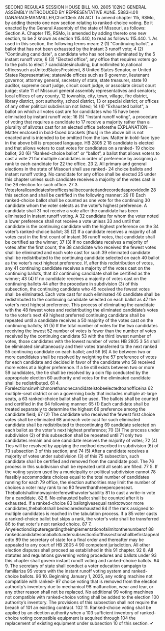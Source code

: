 SECOND REGULAR SESSION
HOUSE BILL NO. 2805
102ND GENERAL ASSEMBLY
INTRODUCED BY REPRESENTATIVE AUNE.
5883H.01I DANARADEMANMILLER,ChiefClerk
AN ACT
To amend chapter 115, RSMo, by adding thereto one new section relating to ranked-choice
voting.
Be it enacted by the General Assembly of the state of Missouri, as follows:
Section A. Chapter 115, RSMo, is amended by adding thereto one new section, to be
2 known as section 115.440, to read as follows:
115.440. 1. As used in this section, the following terms mean:
2 (1) "Continuing ballot", a ballot that has not been exhausted by the instant
3 runoff vote;
4 (2) "Continuing candidate", a candidate who has not been eliminated by the
5 instant runoff vote;
6 (3) "Elected office", any office that requires voters go to the polls to elect
7 candidatesincluding, but notlimited to,national officessuch asUnitedStatesPresident,
8 United States Senator, or United States Representative; statewide offices such as
9 governor, lieutenant governor, attorney general, secretary of state, state treasurer, state
10 auditor, supreme court judge, circuit court judge, or associate circuit court judge; state
11 of Missouri general assembly representatives and senators; local offices of any county,
12 township, city, town, village, fire district, library district, port authority, school district,
13 or special district; or offices of any other political subdivision not listed;
14 (4) "Exhausted ballot", a ballot on which all votes cast are for candidates who
15 have been eliminated by instant runoff vote;
16 (5) "Instant runoff voting", a procedure of voting that requires a candidate to
17 receive a majority rather than a plurality of allvotes cast for an elected office beforethe
EXPLANATION — Matter enclosed in bold-faced brackets [thus] in the above bill is not enacted and is
intended to be omitted from the law. Matter in bold-face type in the above bill is proposed language.
HB 2805 2
18 candidate is elected and that allows voters to cast votes for candidates on a ranked-
19 choice ballot;
20 (6) "Ranked-choice ballot" or “ballot”, a ballot that allows voters to cast a vote
21 for multiple candidates in order of preference by assigning a rank to each candidate for
22 the office.
23 2. All primary and general elections in the state of Missouri shall use ranked-
24 choice ballots and instant runoff voting. No candidate for any office shall be elected
25 under this chapter unless such candidate receives a majority of the votes cast in the
26 election for such office.
27 3. Votesforallcandidatesforofficeshallbecountedandrecordedasprovidedin
28 this section and shall be certified in the following manner:
29 (1) Each ranked-choice ballot shall be counted as one vote for the continuing
30 candidate whom the voter selects as the voter’s highest preference. A candidate shall
31 not receive a vote after the candidate has been eliminated in instant runoff voting. A
32 candidate for whom the voter noted a lower preference shall not receive a vote unless
33 and until that candidate is the continuing candidate with the highest preference on the
34 voter’s ranked-choice ballot;
35 (2) If a candidate receives a majority of all votes cast in the first count of instant
36 runoff votes, that candidate shall be certified as the winner;
37 (3) If no candidate receives a majority of votes after the first count, the
38 candidate who received the fewest votes shall be eliminated and each vote cast for such
39 eliminated candidate shall be redistributed to the continuing candidate selected on each
40 ballot as the voter’s next highest preference. If, after this redistribution of votes, any
41 continuing candidate receives a majority of the votes cast on the continuing ballots, that
42 continuing candidate shall be certified as the winner;
43 (4) If no candidate receives a majority of votes cast on the continuing ballots
44 after the procedure in subdivision (3) of this subsection, the continuing candidate who
45 received the fewest votes shall be eliminated. Each vote cast for such eliminated
46 candidate shall be redistributed to the continuing candidate selected on each ballot as
47 the voter's next highest preference. This process of eliminating the candidate with the
48 fewest votes and redistributing the eliminated candidate’s votes to the voter’s next
49 highest preferred continuing candidate shall be repeated until a candidate receives a
50 majority of the votes cast on the continuing ballots;
51 (5) If the total number of votes for the two candidates receiving the lowest
52 number of votes is fewer than the number of votes received by the continuing candidate
53 with the third lowest number of votes, those candidates with the lowest number of votes
HB 2805 3
54 shall be eliminated simultaneously and their votes transferred to the next ranked
55 continuing candidate on each ballot; and
56 (6) A tie between two or more candidates shall be resolved by weighting the
57 preference of votes for each candidate and decided in favor of the candidate who
58 received more votes at a higher preference. If a tie still exists between two or more
59 candidates, the tie shall be resolved by a coin flip conducted by the appropriate election
60 authority and votes for the eliminated candidate shall be redistributed.
61 4. Forelectionsinwhichmorethanonecandidateistobeelectedtoanofficeina
62 multiple-seat district or on a governing body that includes multiple at-large seats, a
63 ranked-choice ballot shall be used. The ballots shall be counted and certified in the
64 following manner:
65 (1) Each candidate shall be treated separately to determine the highest
66 preference among the candidate field;
67 (2) The candidate who received the fewest first choice votes shall be eliminated
68 andeach vote cast for such eliminated candidate shall be redistributed to thecontinuing
69 candidate selected on each ballot as the voter's next highest preference;
70 (3) The process under subdivision (2) of this subsection shall be repeated until
71 only two candidates remain and one candidate receives the majority of votes;
72 (4) Ties will be resolved by applying the method described in subdivision (6) of
73 subsection 3 of this section; and
74 (5) After a candidate receives a majority of votes under subdivision (3) of this
75 subsection, such candidate shall be certified and removed from the candidate pool. The
76 process in this subdivision shall be repeated until all seats are filled.
77 5. If the voting system used by a municipality or political subdivision cannot
78 feasibly accommodate choices equal to the total number of candidates running for each
79 office, the election authorities may limit the number of choices a voter may rank to no
80 fewerthanthreeperopenseat. Theballotshallinnowayinterferewithavoter'sability
81 to cast a write-in vote for a candidate.
82 6. No exhausted ballot shall be counted after it is exhausted. If a ranked-choice
83 ballotgivesequal ranktotwoor more candidates,theballotshall bedeclaredexhausted
84 if the rank assigned to multiple candidates is reached in the tabulation process. If a
85 voter casts a ranked-choice ballot but skips a rank, the voter's vote shall be transferred
86 to that voter's next ranked choice.
87 7. Anyelectiondisputeregardingtheimplementationofalimitonthenumberof
88 rankedcandidatesonaballotundersubsection5ofthissectionshallbefirstappealedto
89 the secretary of state for a final order and thereafter may be appealed to any court of
HB 2805 4
90 competent jurisdiction. All other election disputes shall proceed as established in this
91 chapter.
92 8. All statutes and regulations governing voting procedures and ballots under
93 this chapter shall govern instant runoff voting and ranked-choice ballots.
94 9. The secretary of state shall conduct a voter education campaign to familiarize
95 voters with the instant runoff voting system and ranked-choice ballots.
96 10. Beginning January 1, 2025, any voting machine not compatible with ranked-
97 choice voting that is removed from the election authority’s inventory due to mechanical
98 malfunction, wear and tear, or any other reason shall not be replaced. No additional
99 voting machines not compatible with ranked-choice voting shall be added to the election
100 authority’s inventory. The provisions of this subsection shall not require the breach of
101 an existing contract.
102 11. Ranked-choice voting shall be applied by an election authority when a
103 sufficient inventory of ranked-choice voting compatible equipment is acquired through
104 the replacement of existing equipment under subsection 10 of this section.
✔